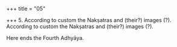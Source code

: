 +++
title = "05"

+++
5. According to custom the Nakṣatras and (their?) images (?). According to custom the Nakṣatras and (their?) images (?).

Here ends the Fourth Adhyāya.
